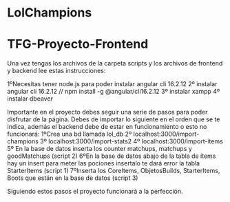 # LolChampions


# TFG-Proyecto-Frontend

Una vez tengas los archivos de la carpeta scripts y los archivos de frontend y backend lee estas instrucciones: 

1ºNecesitas tener node.js para poder instalar angular cli 16.2.12 
2º instalar angular cli 16.2.12 // npm install -g @angular/cli16.2.12
3º instalar xampp
4º instalar dbeaver

Importante en el proyecto debes seguir una serie de pasos para poder disfrutar de la página. Debes de importar lo siguiente en el orden que se te indica, además el backend debe de estar en funcionamiento o esto no funcionará: 
1ºCrea una bd llamada lol_db
2º localhost:3000/import-champions
3º localhost:3000/import-stats2
4º localhost:3000/import-items
5º En la base de datos inserta los counter matchups, matchups y goodMatchups (script 2)
6ºEn la base de datos abajo de la tabla de ítems hay un insert para meter las pociones insertalo te dará error la tabla  StarterItems (script 1)
7ºInserta los CoreItems, ObjetosBuilds, StarterItems, Boots que están en la base de datos (script 3)

Siguiendo estos pasos el proyecto funcionará a la perfección. 
